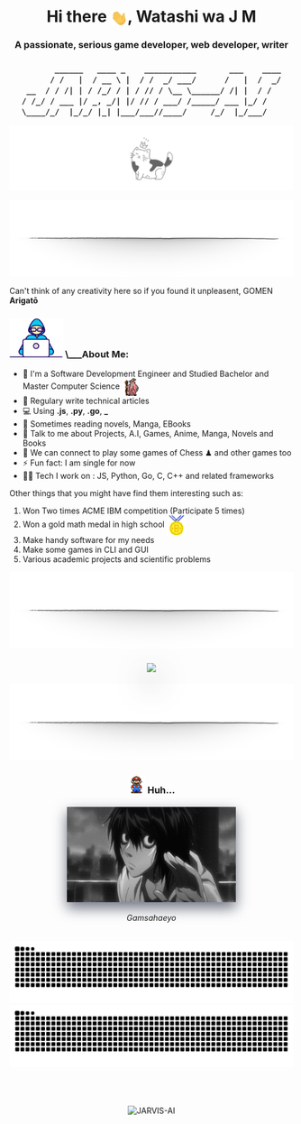 <h1 align="center">Hi there <img src="https://raw.githubusercontent.com/JARVIS-AI/img-storageprojects/master/Profile-GIF/Hi.gif" width="30" style="vertical-align:middle">, Watashi wa J M</h3>
<h3 align="center">A passionate, serious game developer, web developer, writer</h3>

<h3 align="center"> 

```ascii
       ______   ____ _    ___________       ___    ____
      / /   |  / __ \ |  / /  _/ ___/      /   |  /  _/
 __  / / /| | / /_/ / | / // / \__ \______/ /| |  / /  
/ /_/ / ___ |/ _, _/| |/ // / ___/ /_____/ ___ |_/ /   
\____/_/  |_/_/ |_| |___/___//____/     /_/  |_/___/   

```
</h3>

<p align="center">
       <img src="https://raw.githubusercontent.com/JARVIS-AI/img-storageprojects/master/Profile-GIF/doodle.svg">
</p>

<img src="https://raw.githubusercontent.com/JARVIS-AI/img-storageprojects/master/Profile-GIF/steam_div.png">

Can't think of any creativity here so if you found it unpleasent, GOMEN **Arigatō**

### <img src="https://raw.githubusercontent.com/JARVIS-AI/img-storageprojects/master/Profile-GIF/Developer.gif" width="95"> \\___About Me:

- 🏦 I'm a Software Development Engineer and Studied Bachelor and Master Computer Science 
      <img src="https://raw.githubusercontent.com/JARVIS-AI/img-storageprojects/master/Profile-GIF/gandalf_parrot.gif" width="31" style="vertical-align:middle">
- 📝 Regulary write technical articles
- 💻 Using **.js**, **.py**, **.go**, **_**
- 📖 Sometimes reading novels, Manga, EBooks
- 💬 Talk to me about Projects, A.I, Games, Anime, Manga, Novels and Books
- 👯 We can connect to play some games of Chess ♟ and other games too
- ⚡ Fun fact: I am single for now
- 🧑‍💻 Tech I work on : JS, Python, Go, C, C++ and related frameworks

Other things that you might have find them interesting such as: 
1. Won Two times ACME IBM competition (Participate 5 times)
2. Won a gold math medal in high school <img src="https://raw.githubusercontent.com/JARVIS-AI/img-storageprojects/master/Profile-GIF/Medal.gif" width="35" style="vertical-align:middle">
3. Make handy software for my needs
4. Make some games in CLI and GUI
5. Various academic projects and scientific problems

<img src="https://raw.githubusercontent.com/JARVIS-AI/img-storageprojects/master/Profile-GIF/steam_div.png">

<!--
<h3 align="center">
       <img src="https://spotify-gh-page.vercel.app/now-playing">
</h3>-->

<h3 align="center">
       <img src="https://spotify-github-profile.vercel.app/api/view?uid=jarvis-ai&cover_image=true&theme=default&bar_color=2dff2d" style="filter: drop-shadow(0px 22px 25px #222222a6);">
</h3>

<img src="https://raw.githubusercontent.com/JARVIS-AI/img-storageprojects/master/Profile-GIF/steam_div.png">

<h3 align="center"><img src="https://raw.githubusercontent.com/JARVIS-AI/img-storageprojects/master/Profile-GIF/Mario_Hello_Big.gif" width="31"> Huh...</br></br>
       <img src="https://raw.githubusercontent.com/JARVIS-AI/img-storageprojects/master/Profile-GIF/L.gif" style="max-width:100%;filter: drop-shadow(0px 10px 0.75rem #1b2139a3);" width="300" align="middle">
</h3>

<h6 align="center">Gamsahaeyo</h6>

<h3 align="center">
       <img src="https://raw.githubusercontent.com/JARVIS-AI/JARVIS-AI/output/github-contribution-grid-snake-dark.svg#gh-dark-mode-only">
       <img src="https://raw.githubusercontent.com/JARVIS-AI/JARVIS-AI/output/github-contribution-grid-snake.svg#gh-light-mode-only">
</h3>

</br></br>
<p align="center"> <img src="https://komarev.com/ghpvc/?username=JARVIS-AI&label=Profile%20views&color=0e75b6&style=flat" alt="JARVIS-AI" /> </p>
